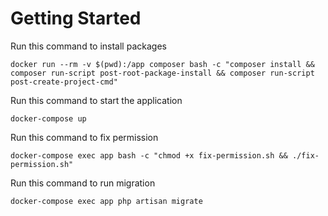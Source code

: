 # Getting Started
Run this command to install packages
```
docker run --rm -v $(pwd):/app composer bash -c "composer install && composer run-script post-root-package-install && composer run-script post-create-project-cmd"
```

Run this command to start the application
```
docker-compose up
```

Run this command to fix permission
```
docker-compose exec app bash -c "chmod +x fix-permission.sh && ./fix-permission.sh"
```

Run this command to run migration
```
docker-compose exec app php artisan migrate
```